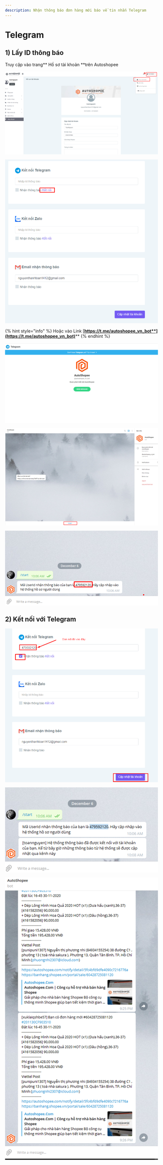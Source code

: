 ```yaml
---
description: Nhận thông báo đơn hàng mới báo về tin nhắn Telegram
---
```


# Telegram

## 1) Lấy ID thông báo

Truy cập vào trang** Hồ sơ tài khoản **trên Autoshopee

![AutoShopee > Tài Khoản > Hồ sơ tài khoản](<../../.gitbook/assets/image (97).png>)

![Nhấn kết nối](<../../.gitbook/assets/image (98).png>)

{% hint style="info" %}
Hoặc vào Link [**https://t.me/autoshopee_vn_bot**](https://t.me/autoshopee_vn_bot)****
{% endhint %}

![Hệ thống sẽ chuyển qua Telegram (@autoshopee_vn_bot)](<../../.gitbook/assets/image (99).png>)

![Bấm "Start"](<../../.gitbook/assets/image (100).png>)

![Lấy ID thông báo của bạn](<../../.gitbook/assets/image (102).png>)

## 2) Kết nối với Telegram

![Dán mã thông báo vào đây](<../../.gitbook/assets/image (103).png>)



![Kết nối thành công](<../../.gitbook/assets/image (104).png>)

![Kết quả](<../../.gitbook/assets/image (123).png>)
